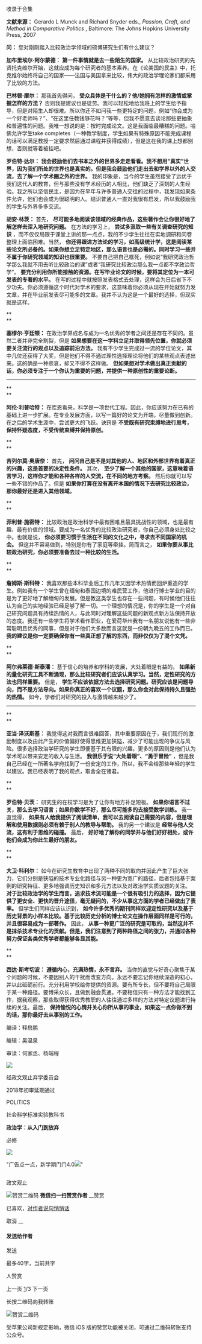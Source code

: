 

收录于合集

**文献来源：** Gerardo L Munck and Richard Snyder eds., _Passion, Craft, and Method
in Comparative Politics_ , Baltimore: The Johns Hopkins University Press, 2007

  

  

 **问：** 您对刚刚踏入比较政治学领域的硕博研究生们有什么建议？

  

**加布里埃尔·阿尔蒙德：** **第一件事情就是去一些陌生的国家。**
从比较政治研究的先贤托克维尔开始，这就应成为每个研究者的基本素养。在《论美国的民主》中，托克维尔始终将自己的国家——法国与美国拿来比较，伟大的政治学理论家们都采用了比较的方法。

  

**巴林顿·摩尔：** 那我首先得问， **受众具体是干什么的？他/她拥有怎样的激情或掌握怎样的方法？**
否则我提建议也是徒劳。我可以轻松地给我班上的学生给予指导，但是对陌生人却很难。所以你还不如问我一些更特定的问题，例如“你会成为一个好老师吗？”、“在这里任教钱够花吗？”等等，但我不愿意去谈论那些更抽象和普遍性的问题。我唯一想说的是：按时完成论文。这是我面临最糟糕的问题。哈佛允许学生take
completes（一种教学制度，学生如果有特殊原因不能完成课程的话可以满足教授一定要求然后通过课程并获得成绩），但是这在我的课上想都别想，否则就等着被挂吧。

  

**罗伯特·达尔：**
**我会鼓励他们去书本之外的世界多走走看看。我不想用“真实”世界，因为我们所处的世界也是真实的。但是我会鼓励他们走出去和学界以外的人交流，去了解一个学术圈之外的世界。**
我的印象是，当今的学生虽然接受了远优于我们这代人的教育，但与那些没有学术经历的人相比，他们缺乏了深刻的人生经验。我之所以坚信民主，是因为在早年与许多普通人交往的过程中，我发现如果条件允许，他们也会成为很聪明的人。结识普通人一直对我很有启发，所以我鼓励我的学生与外界多多交流。

  

**胡安·林茨：** 首先， **尽可能多地阅读该领域的经典作品，这些著作会让你很好地了解怎样去深入地研究问题。** 在方法的学习上，
**尝试多汲取一些有关调查研究的知识** ，而不仅仅局限于课堂上讲的那一点点，我的不少学生往往在实地调研和问卷整理上面临困难。当然，
**你还得跟进方法论的学习，如高级统计学，这是阅读某些论文所必备的。如果你想立足特定地区，那么语言也是必需的。同时学习一些并不属于你研究领域的知识也很重要。**
不要自己把自己框死，例如说“我研究政治哲学那么我就不用去听比较政治的课”或者“我研究比较政治那么我一点都不学政治哲学”。
**要充分利用你所能接触的资源。在写毕业论文的时候，要将其定位为一本可发表的专著的水平。**
在写的过程中就按照发表格式去处理，这样会为日后省下不少功夫。你必须遵循这个时代对学术的要求，这意味着你必须从现在开始就努力发文章，并在毕业前发表尽可能多的文章。我并不认为这是一个最好的选择，但现实就是这样。  

**  
**

**塞缪尔·亨廷顿：** 在政治学界成名与成为一名优秀的学者之间还是存在不同的。虽然二者并非完全割裂，但是
**如果想要在这一学科立足并取得领先位置，你就必须要关注流行的观点以及追踪前沿方法。**
我有不少学生完成过一流的学位论文，其中几位还获得了大奖，但是他们不得不通过理性选择理论将他们的某些观点表述出来。这的确是一种悲哀，却又不得不这样做。
**但如果想对学术做出真正贡献的话，你必须专注于一个你认为重要的问题，并提供一种原创性的重要论断。**

 ****

**  
**

**阿伦·利普哈特：**
在库恩看来，科学是一项世代工程。因此，你应该努力在已有的基础上进一步扩展。在专业发展方面，以写一篇好的论文为开端，尽量做到创新。在之后的学术生涯中，尝试更大的飞跃。诀窍是
**不受既有研究束缚地进行思考，保持怀疑态度，不受传统束缚并保持原创。**

**  
**

**吉列尔莫·奥唐奈：** 首先， **问问自己是不是对其他的人、地区和外部世界有着真正的兴趣，这是首要的决定性条件。** 其次，
**至少了解一个其他的国家，这意味着语言学习，这样你才能和各种各样的人交流，在不同的地方考察。** 然后你就可以写一些不错的作品了。但是
**如果你打算在没有离开本国的情况下去研究比较政治，那你最好还是进入其他领域。**

**  
**

**菲利普·施密特：**
比较政治是政治科学中最有困难且最具挑战性的领域，也是最有趣、最有价值的领域。要成为一名优秀的比较政治研究者，你自己必须身处比较之中。也就是说，
**你必须要习惯于生活在不同的文化之中，寻求去不同国家的机会。** 但这并不容易做到，特别是你有了家庭等牵挂。简而言之，
**如果你要从事比较政治研究，你必须要准备去过一种比较的生活。**

**  
**

**詹姆斯·斯科特：**
我喜欢那些本科毕业后工作几年又因学术热情而回炉重造的学生。例如我有一个学生曾在缅甸和泰国边境的难民营工作，他进行博士学业的目的是为了更好地了解缅甸的发展。但是教这类学生也存在一些问题，有时候他们往往认为自己的实地经验已经足够了解一切。一个理想的情况是，你的学生是一个对自己研究问题具有持续热情的人，与此同时对理解这些问题的新观点新方法保持开放的态度。我还有一些学生将学术看作职业，在爱荷华州我有一名朋友说他有一些非常聪明且优秀的同事，但是对于他们大多数而言这就是一份朝九晚五的工作而已。
**我的建议是你一定要确保你有一些真正想了解的东西，而非仅仅为了混个文凭。**

**  
**

**阿尔弗莱德·斯泰潘：** 基于信心的培养和学科的发展，大处着眼是有益的。
**如果新的量化研究工具不断涌现，那么比较研究者们应该认真学习。当然，定性研究的方法也同样重要。** 但是，
**学生不应该依据方法去选择研究问题。研究应该是问题导向，而不是方法导向。如果你真正的喜欢一个议题，那么你会对此保持持久且强劲的热情。**
如今，学者们对研究的投入与激情越来越少了。

 ****

**  
**

**亚当·泽沃斯基：**
我觉得这对我而言很难回答，其中重要原因在于，我们现行的激励制度以及由此产生的价值偏好使得思维更加狭隘，减少了可能出现的争议与风险。很多选择政治学研究的学生即便基于其有限的兴趣，更多的原因则是他们认为学术可以带来安定的收入与生活。
**我很乐于说“大处着眼”、“勇于冒险”**
，但是我自己已经在一所著名学府找到了一份安定的工作，所以，我不会给那些年轻的学生以建议。我已经表明了我的观点，取舍全在诸君。

**  
**

**罗伯特·贝茨：** 研究生的在校学习是为了让你有地方补足短板。 **如果你语言不过关，那么去学习语言；如果你数学不好，那么尽可能多的去接受数学训练。**
我一直觉得， **如果有人给我提供了阅读清单，我可以去阅读自己需要的内容，但是理解和使用数据则必须有赖于别人的教导与帮助。** 我的另一个建议是
**经常与他人交流，这有利于思维的碰撞。** 最后， **好好地了解你的同学并与他们好好相处，或许他们会成为你此生最好的朋友。**

**  
**

**大卫·科利尔：**
如今在研究生教育中出现了两种不同的取向并因此产生了巨大张力，它们分别是狭隘的技术专业化路径与另一种更为宽广的路径，后者包括基于案例的研究特征、更多地强调历史知识和多元方法以及对政治学实质议题的关注。
**对于比较政治学的学生而言，追求技术流可能是一个很有吸引力的选择，因为它提供了更安全、更快的晋升途径，毫无疑问的，不少从事这方面的学者已经做出了表率。**
但学生们同样应该认识到，
**如今许多优秀的期刊同样欢迎定性研究以及基于历史背景的小样本比较。基于比较历史分析的博士论文在操作层面同样是可行的，并且很容易成为一部著作。** 因此，
**从事一种更广泛的研究是可取的，当然这并不是抹杀技术专业化的贡献。但是，我们注意到了两种路径之间的张力，并通过各种努力保证各类优秀学者都能够各显其能。**

**  
**

**西达·斯考切波：** **遵循内心，充满热情，永不言弃。**
当你的直觉与好奇心聚焦于某个问题的时候，不要因别人的干扰而改变方向。永远不要忘记你继续深造的初心，并以此砥砺前行。充分利用学校给你提供的资源。要有所专长，但不要将自己局限于某一种路径。要博采众长，且做到融会贯通。不要相信只有一种方法才能找到工作，据我观察，那些取得获得优秀教职的人往往通过多样的方法对特定议题进行持续的关注。最后，
**保持愉悦的心情并关心你所从事的事业，如果这一点你做不到的话，那你最好去从事别的工作。**

  

  

编译：释启鹏

编辑：吴温泉

审读：何家丞、杨端程

![](/images/527/2.jpeg)

经政文观止弃学委员会

2018年初审延期通过

  

  

POLITICS

社会科学标准实验教科书

 **政治学：从入门到放弃**

必修

![](/images/527/3.jpeg)

  

  

"广告点一点，新学期门门4.0![](/images/527/4.png)"

![]()

政文观止

![赞赏二维码]() **微信扫一扫赞赏作者** __赞赏

已喜欢，[对作者说句悄悄话](javascript:;)

取消 __

#### 发送给作者

发送

最多40字，当前共字

[](javascript:;) 人赞赏

上一页 [1](javascript:;)/3 下一页

长按二维码向我转账

![赞赏二维码]()

受苹果公司新规定影响，微信 iOS 版的赞赏功能被关闭，可通过二维码转账支持公众号。

